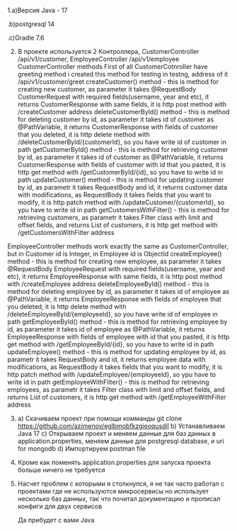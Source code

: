   1.a)Версия Java - 17
  
  .b)postgresql 14
  
  .c)Gradle 7.6
  
2. В проекте используется 2 Контроллера, CustomerController /api/v1/customer, EmployeeController /api/v1/employee
CustomerController methods
First of all CustomerCotnroller have greeting method i created this method for testing in testng, address of it /api/v1/customer/greet
createCustomer() method - this is method for creating new customer, as parameter it takes @RequestBody CustomerRequest with required fields(username, year and etc), it returns CustomerResponse with same fields, it is http post method with /createCustomer address
deleteCustomerById() method - this is method for deleting customer by id, as parameter it takes id of customer as @PathVariable, it returns CustomerResponse with fields of customer that you deleted, it is http delete method with /deleteCustomerById/{customerId}, so you have write id of customer in path
getCustomerById() method - this is method for retrieving customer by id, as parameter it takes id of customer as @PathVariable, it returns CustomerResponse with fields of customer with id that you pasted, it is http get method with /getCustomerById/{id}, so you have to write id in path
updateCustomer() method - this is method for updating customer by id, as parametr it takes RequestBody and id, it returns customer data with modifications, as RequestBody it takes fields that you want to modify, it is http patch method with /updateCustomer/{customerId}, so ypu have to write id in path
getCustomersWithFilter() - this is method for retrieving customers, as parametr it takes Filter class with limit and offset fields, and returns List of customers, it is http get method with /getCustomersWithFilter address

EmployeeController methods work exactly the same as CustomerController, but in Customer id is Integer, in Employee id is ObjectId
createEmployee() method - this is method for creating new employee, as parameter it takes @RequestBody EmployeeRequest with required fields(username, year and etc), it returns EmployeeResponse with same fields, it is http post method with /createEmployee address
deleteEmployeeById() method - this is method for deleting employee by id, as parameter it takes id of employee as @PathVariable, it returns EmployeeResponse with fields of employee that you deleted, it is http delete method with /deleteEmployeeById/{employeeId}, so you have write id of employee in path
getEmployeeById() method - this is method for retrieving employee by id, as parameter it takes id of employee as @PathVariable, it returns EmployeeResponse with fields of employee with id that you pasted, it is http get method with /getEmployeeById/{id}, so you have to write id in path
updateEmployee() method - this is method for updating employee by id, as parametr it takes RequestBody and id, it returns employee data with modifications, as RequestBody it takes fields that you want to modify, it is http patch method with /updateEmployee/{employeeId}, so ypu have to write id in path
getEmployeeWithFilter() - this is method for retrieving employees, as parametr it takes Filter class with limit and offset fields, and returns List of customers, it is http get method with /getEmployeeWithFilter address

3. a) Скачиваем проект при помощи комманды git clone
https://github.com/azimenov/eglbmobfkzgieoqusdjl
b) Устанавливаем Java 17
c) Открываем проект и меняем данные для баз данных в application.properties, меняем данные для postgresql database, и uri for mongodb
d) Импортируем postman file
4. Кроме как поменять application.properties для запуска проекта больше ничего не требуется
5. Насчет проблем с которыми я столкнулся, я не так часто работал с проектами где не используются микросервисы но использует несколько баз данных, так что почитал документацию и прописал конфиги для двух сервисов

    Да прибудет с вами Java
